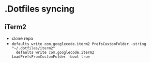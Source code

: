 # .Dotfiles syncing

## iTerm2
- clone repo
- <code>defaults write com.googlecode.iterm2 PrefsCustomFolder -string "~/.dotfiles/iterm2"<br>
&nbsp;defaults write com.googlecode.iterm2 LoadPrefsFromCustomFolder -bool true
</code>
